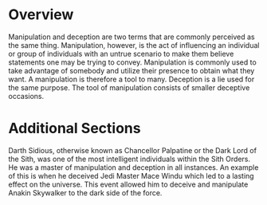 # Overview

Manipulation and deception are two terms that are commonly perceived as the same thing.
Manipulation, however, is the act of influencing an individual or group of individuals with an untrue scenario to make them believe statements one may be trying to convey.
Manipulation is commonly used to take advantage of somebody and utilize their presence to obtain what they want.
A manipulation is therefore a tool to many.
Deception is a lie used for the same purpose.
The tool of manipulation consists of smaller deceptive occasions.

# Additional Sections

Darth Sidious, otherwise known as Chancellor Palpatine or the Dark Lord of the Sith, was one of the most intelligent individuals within the Sith Orders.
He was a master of manipulation and deception in all instances.
An example of this is when he deceived Jedi Master Mace Windu which led to a lasting effect on the universe.
This event allowed him to deceive and manipulate Anakin Skywalker to the dark side of the force.
